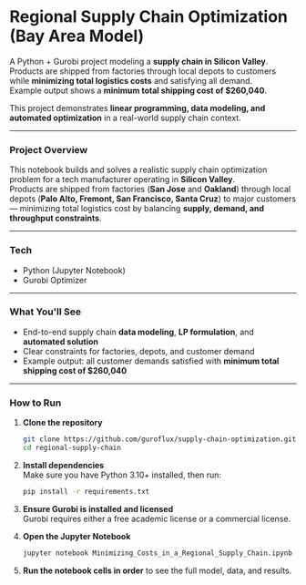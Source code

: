 # Regional Supply Chain Optimization (Bay Area Model)

A Python + Gurobi project modeling a **supply chain in Silicon Valley**.  
Products are shipped from factories through local depots to customers while **minimizing total logistics costs** and satisfying all demand.  
Example output shows a **minimum total shipping cost of $260,040**.  

This project demonstrates **linear programming, data modeling, and automated optimization** in a real-world supply chain context.

---

### Project Overview

This notebook builds and solves a realistic supply chain optimization problem for a tech manufacturer operating in **Silicon Valley**.  
Products are shipped from factories (**San Jose** and **Oakland**) through local depots (**Palo Alto, Fremont, San Francisco, Santa Cruz**) to major customers — minimizing total logistics cost by balancing **supply, demand, and throughput constraints**.

---

### Tech
- Python (Jupyter Notebook)  
- Gurobi Optimizer    

---

### What You'll See
- End-to-end supply chain **data modeling**, **LP formulation**, and **automated solution**  
- Clear constraints for factories, depots, and customer demand  
- Example output: all customer demands satisfied with **minimum total shipping cost of $260,040**

---

### How to Run
1. **Clone the repository**
    ```bash
    git clone https://github.com/guroflux/supply-chain-optimization.git
    cd regional-supply-chain
    ```

2. **Install dependencies**  
   Make sure you have Python 3.10+ installed, then run:
    ```bash
    pip install -r requirements.txt
    ```

3. **Ensure Gurobi is installed and licensed**  
   Gurobi requires either a free academic license or a commercial license.

4. **Open the Jupyter Notebook**
    ```bash
    jupyter notebook Minimizing_Costs_in_a_Regional_Supply_Chain.ipynb 
    ```

5. **Run the notebook cells in order** to see the full model, data, and results.
